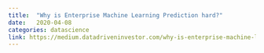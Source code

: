 ```yaml
---
title:  "Why is Enterprise Machine Learning Prediction hard?"
date:   2020-04-08
categories: datascience
link: https://medium.datadriveninvestor.com/why-is-enterprise-machine-learning-prediction-hard-15bba4d40345
---
```



